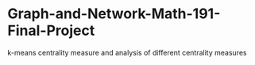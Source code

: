 # Graph-and-Network-Math-191-Final-Project
k-means centrality measure and analysis of different centrality measures
